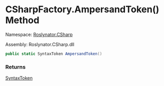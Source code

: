 # CSharpFactory\.AmpersandToken\(\) Method

Namespace: [Roslynator.CSharp](../../README.md)

Assembly: Roslynator\.CSharp\.dll

```csharp
public static SyntaxToken AmpersandToken()
```

### Returns

[SyntaxToken](https://docs.microsoft.com/en-us/dotnet/api/microsoft.codeanalysis.syntaxtoken)


